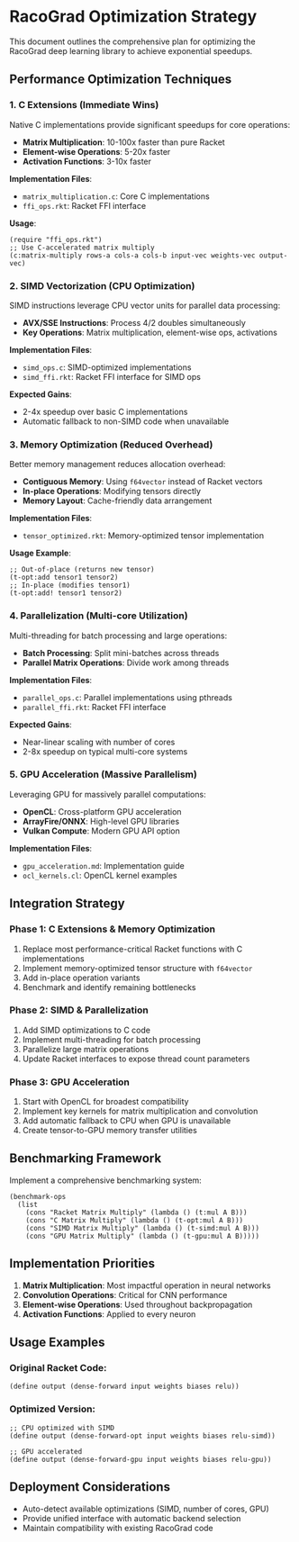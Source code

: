 # RacoGrad Optimization Strategy

This document outlines the comprehensive plan for optimizing the RacoGrad deep learning library to achieve exponential speedups.

## Performance Optimization Techniques

### 1. C Extensions (Immediate Wins)

Native C implementations provide significant speedups for core operations:

- **Matrix Multiplication**: 10-100x faster than pure Racket
- **Element-wise Operations**: 5-20x faster
- **Activation Functions**: 3-10x faster

**Implementation Files**:
- `matrix_multiplication.c`: Core C implementations
- `ffi_ops.rkt`: Racket FFI interface

**Usage**:
```racket
(require "ffi_ops.rkt")
;; Use C-accelerated matrix multiply
(c:matrix-multiply rows-a cols-a cols-b input-vec weights-vec output-vec)
```

### 2. SIMD Vectorization (CPU Optimization)

SIMD instructions leverage CPU vector units for parallel data processing:

- **AVX/SSE Instructions**: Process 4/2 doubles simultaneously
- **Key Operations**: Matrix multiplication, element-wise ops, activations

**Implementation Files**:
- `simd_ops.c`: SIMD-optimized implementations
- `simd_ffi.rkt`: Racket FFI interface for SIMD ops

**Expected Gains**:
- 2-4x speedup over basic C implementations
- Automatic fallback to non-SIMD code when unavailable

### 3. Memory Optimization (Reduced Overhead)

Better memory management reduces allocation overhead:

- **Contiguous Memory**: Using `f64vector` instead of Racket vectors
- **In-place Operations**: Modifying tensors directly
- **Memory Layout**: Cache-friendly data arrangement

**Implementation Files**:
- `tensor_optimized.rkt`: Memory-optimized tensor implementation

**Usage Example**:
```racket
;; Out-of-place (returns new tensor)
(t-opt:add tensor1 tensor2)
;; In-place (modifies tensor1)
(t-opt:add! tensor1 tensor2)
```

### 4. Parallelization (Multi-core Utilization)

Multi-threading for batch processing and large operations:

- **Batch Processing**: Split mini-batches across threads
- **Parallel Matrix Operations**: Divide work among threads

**Implementation Files**:
- `parallel_ops.c`: Parallel implementations using pthreads
- `parallel_ffi.rkt`: Racket FFI interface

**Expected Gains**:
- Near-linear scaling with number of cores
- 2-8x speedup on typical multi-core systems

### 5. GPU Acceleration (Massive Parallelism)

Leveraging GPU for massively parallel computations:

- **OpenCL**: Cross-platform GPU acceleration
- **ArrayFire/ONNX**: High-level GPU libraries
- **Vulkan Compute**: Modern GPU API option

**Implementation Files**:
- `gpu_acceleration.md`: Implementation guide
- `ocl_kernels.cl`: OpenCL kernel examples

## Integration Strategy

### Phase 1: C Extensions & Memory Optimization

1. Replace most performance-critical Racket functions with C implementations
2. Implement memory-optimized tensor structure with `f64vector`
3. Add in-place operation variants
4. Benchmark and identify remaining bottlenecks

### Phase 2: SIMD & Parallelization

1. Add SIMD optimizations to C code
2. Implement multi-threading for batch processing
3. Parallelize large matrix operations
4. Update Racket interfaces to expose thread count parameters

### Phase 3: GPU Acceleration

1. Start with OpenCL for broadest compatibility
2. Implement key kernels for matrix multiplication and convolution
3. Add automatic fallback to CPU when GPU is unavailable
4. Create tensor-to-GPU memory transfer utilities

## Benchmarking Framework

Implement a comprehensive benchmarking system:

```racket
(benchmark-ops
  (list 
    (cons "Racket Matrix Multiply" (lambda () (t:mul A B)))
    (cons "C Matrix Multiply" (lambda () (t-opt:mul A B)))
    (cons "SIMD Matrix Multiply" (lambda () (t-simd:mul A B)))
    (cons "GPU Matrix Multiply" (lambda () (t-gpu:mul A B)))))
```

## Implementation Priorities

1. **Matrix Multiplication**: Most impactful operation in neural networks
2. **Convolution Operations**: Critical for CNN performance
3. **Element-wise Operations**: Used throughout backpropagation
4. **Activation Functions**: Applied to every neuron

## Usage Examples

### Original Racket Code:
```racket
(define output (dense-forward input weights biases relu))
```

### Optimized Version:
```racket
;; CPU optimized with SIMD
(define output (dense-forward-opt input weights biases relu-simd))

;; GPU accelerated
(define output (dense-forward-gpu input weights biases relu-gpu))
```

## Deployment Considerations

- Auto-detect available optimizations (SIMD, number of cores, GPU)
- Provide unified interface with automatic backend selection
- Maintain compatibility with existing RacoGrad code